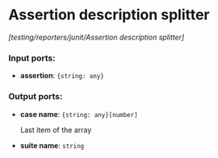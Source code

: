 # Assertion description splitter

_[testing/reporters/junit/Assertion description splitter]_

### Input ports:

* __assertion__: ` {string: any} `

### Output ports:

* __case name__: ` {string: any}[number] `

    Last item of the array


* __suite name__: ` string `

